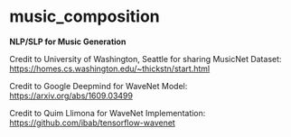 # music_composition
**NLP/SLP for Music Generation**

Credit to University of Washington, Seattle for sharing MusicNet Dataset: https://homes.cs.washington.edu/~thickstn/start.html

Credit to Google Deepmind for WaveNet Model: https://arxiv.org/abs/1609.03499

Credit to Quim Llimona for WaveNet Implementation: https://github.com/ibab/tensorflow-wavenet

